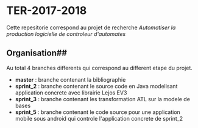 # TER-2017-2018

Cette repesitorie correspond au projet de recherche *Automatiser la production logicielle de controleur d'automates*



## Organisation##

 Au total 4 branches differents qui correspond au different etape du projet.

- **master** : branche contenant la bibliographie
- **sprint_2** : branche contenant le source code en Java modelisant application concrete avec librairie Lejos EV3
- **sprint_3** : branche contenant les transformation ATL sur la modele de bases
- **sprint_5** : branche contenant le code source pour une application mobile sous android qui controle l'application concrete de sprint_2

